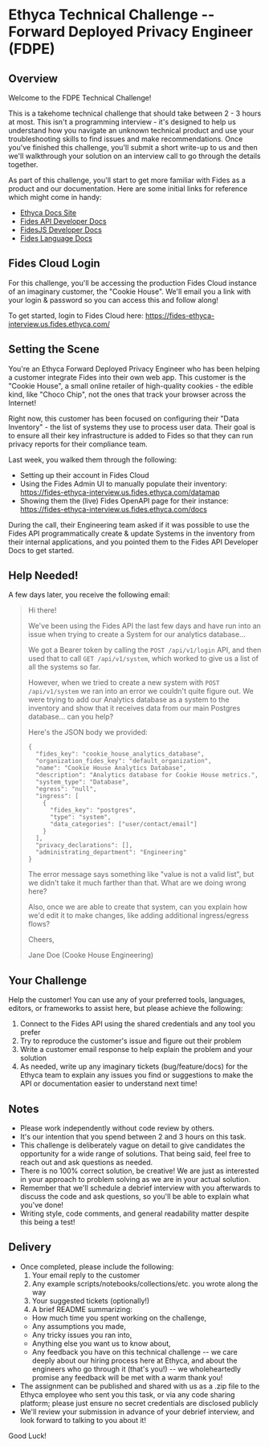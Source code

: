 # Ethyca Technical Challenge -- Forward Deployed Privacy Engineer (FDPE)

## Overview
Welcome to the FDPE Technical Challenge!

This is a takehome technical challenge that should take between 2 - 3 hours at most. This isn't a programming interview - it's designed to help us understand how you navigate an unknown technical product and use your troubleshooting skills to find issues and make recommendations. Once you've finished this challenge, you'll submit a short write-up to us and then we'll walkthrough your solution on an interview call to go through the details together.

As part of this challenge, you'll start to get more familiar with Fides as a product and our documentation. Here are some initial links for reference which might come in handy:
- [Ethyca Docs Site](https://ethyca.com/docs)
- [Fides API Developer Docs](https://ethyca.com/docs/dev-docs/api)
- [FidesJS Developer Docs](https://ethyca.com/docs/dev-docs/js)
- [Fides Language Docs](https://ethyca.github.io/fideslang/)

## Fides Cloud Login

For this challenge, you'll be accessing the production Fides Cloud instance of an imaginary customer, the "Cookie House". We'll email you a link with your login & password so you can access this and follow along!

To get started, login to Fides Cloud here: https://fides-ethyca-interview.us.fides.ethyca.com/

## Setting the Scene

You're an Ethyca Forward Deployed Privacy Engineer who has been helping a customer integrate Fides into their own web app. This customer is the "Cookie House", a small online retailer of high-quality cookies - the edible kind, like "Choco Chip", not the ones that track your browser across the Internet!

Right now, this customer has been focused on configuring their "Data Inventory" - the list of systems they use to process user data. Their goal is to ensure all their key infrastructure is added to Fides so that they can run privacy reports for their compliance team.

Last week, you walked them through the following:
- Setting up their account in Fides Cloud
- Using the Fides Admin UI to manually populate their inventory: https://fides-ethyca-interview.us.fides.ethyca.com/datamap
- Showing them the (live) Fides OpenAPI page for their instance: https://fides-ethyca-interview.us.fides.ethyca.com/docs

During the call, their Engineering team asked if it was possible to use the Fides API programmatically create & update Systems in the inventory from their internal applications, and you pointed them to the Fides API Developer Docs to get started.

## Help Needed!

A few days later, you receive the following email:
> Hi there!
> 
> We've been using the Fides API the last few days and have run into an issue when trying to create a System for our analytics database...
>
> We got a Bearer token by calling the `POST /api/v1/login` API, and then used that to call `GET /api/v1/system`, which worked to give us a list of all the systems so far.
>
> However, when we tried to create a new system with `POST /api/v1/system` we ran into an error we couldn't quite figure out. We were trying to add our Analytics database as a system to the inventory and show that it receives data from our main Postgres database... can you help?
>
> Here's the JSON body we provided:
> ```
> {
>   "fides_key": "cookie_house_analytics_database",
>   "organization_fides_key": "default_organization",
>   "name": "Cookie House Analytics Database",
>   "description": "Analytics database for Cookie House metrics.",
>   "system_type": "Database",
>   "egress": "null",
>   "ingress": [
>     {
>       "fides_key": "postgres",
>       "type": "system",
>       "data_categories": ["user/contact/email"]
>     }
>   ],
>   "privacy_declarations": [],
>   "administrating_department": "Engineering"
> }
> ```
>
> The error message says something like "value is not a valid list", but we didn't take it much farther than that. What are we doing wrong here?
>
> Also, once we are able to create that system, can you explain how we'd edit it to make changes, like adding additional ingress/egress flows?
>
> Cheers,
>
> Jane Doe (Cooke House Engineering)

## Your Challenge

Help the customer! You can use any of your preferred tools, languages, editors, or frameworks to assist here, but please achieve the following:
1. Connect to the Fides API using the shared credentials and any tool you prefer
2. Try to reproduce the customer's issue and figure out their problem
3. Write a customer email response to help explain the problem and your solution
4. As needed, write up any imaginary tickets (bug/feature/docs) for the Ethyca team to explain any issues you find or suggestions to make the API or documentation easier to understand next time!


## Notes
- Please work independently without code review by others.
- It's our intention that you spend between 2 and 3 hours on this task.
- This challenge is deliberately vague on detail to give candidates the opportunity for a wide range of solutions. That being said, feel free to reach out and ask questions as needed.
- There is no 100% correct solution, be creative! We are just as interested in your approach to problem solving as we are in your actual solution.
- Remember that we'll schedule a debrief interview with you afterwards to discuss the code and ask questions, so you'll be able to explain what you've done!
- Writing style, code comments, and general readability matter despite this being a test!

## Delivery
- Once completed, please include the following:
  1. Your email reply to the customer
  2. Any example scripts/notebooks/collections/etc. you wrote along the way
  3. Your suggested tickets (optionally!)
  4. A brief README summarizing:
  - How much time you spent working on the challenge,
  - Any assumptions you made,
  - Any tricky issues you ran into,
  - Anything else you want us to know about,
  - Any feedback you have on this technical challenge -- we care deeply about our hiring process here at Ethyca, and about the engineers who go through it (that's you!) -- we wholeheartedly promise any feedback will be met with a warm thank you!
- The assignment can be published and shared with us as a .zip file to the Ethyca employee who sent you this task, or via any code sharing platform; please just ensure no secret credentials are disclosed publicly
- We'll review your submission in advance of your debrief interview, and look forward to talking to you about it!

Good Luck!